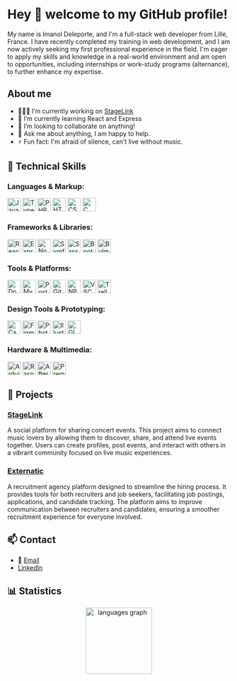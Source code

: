 # Hey 👋 welcome to my GitHub profile!

My name is Imanol Deleporte, and I'm a full-stack web developer from Lille, France. I have recently completed my training in web development, and I am now actively seeking my first professional experience in the field. I'm eager to apply my skills and knowledge in a real-world environment and am open to opportunities, including internships or work-study programs (alternance), to further enhance my expertise.

## About me

- 👨🏽‍💻 I’m currently working on <a href="https://github.com/ITrogg/StageLink" target="_blank">StageLink</a>
- 🌱 I’m currently learning React and Express
- 👯 I’m looking to collaborate on anything!
- 💬 Ask me about anything, I am happy to help.
- ⚡ Fun fact: I'm afraid of silence, can't live without music.

## 🔧 Technical Skills

### **Languages & Markup:**

<div align="left">
  <img src="https://cdn.jsdelivr.net/gh/devicons/devicon/icons/javascript/javascript-original.svg" height="30" alt="JavaScript logo" /> 
  <img src="https://cdn.jsdelivr.net/gh/devicons/devicon/icons/typescript/typescript-original.svg" height="30" alt="TypeScript logo" /> 
  <img src="https://cdn.jsdelivr.net/gh/devicons/devicon/icons/php/php-original.svg" height="30" alt="PHP logo" /> 
  <img src="https://cdn.jsdelivr.net/gh/devicons/devicon/icons/html5/html5-original.svg" height="30" alt="HTML5 logo" /> 
  <img src="https://cdn.jsdelivr.net/gh/devicons/devicon/icons/css3/css3-original.svg" height="30" alt="CSS3 logo" />
  <img src="https://cdn.jsdelivr.net/gh/devicons/devicon/icons/c/c-original.svg" height="30" alt="C logo" />
</div>

### **Frameworks & Libraries:**

<div align="left">
  <img src="https://cdn.jsdelivr.net/gh/devicons/devicon/icons/react/react-original.svg" height="30" alt="React logo" />
  <img src="https://cdn.jsdelivr.net/gh/devicons/devicon/icons/express/express-original.svg" height="30" alt="Express logo" />
  <img src="https://cdn.jsdelivr.net/gh/devicons/devicon/icons/nodejs/nodejs-original.svg" height="30" alt="Node.js logo" />
  <img src="https://cdn.jsdelivr.net/gh/devicons/devicon/icons/symfony/symfony-original.svg" height="30" alt="Symfony logo" />
  <img src="https://cdn.jsdelivr.net/gh/devicons/devicon/icons/sass/sass-original.svg" height="30" alt="Sass logo" /> 
  <img src="https://cdn.jsdelivr.net/gh/devicons/devicon/icons/bootstrap/bootstrap-original.svg" height="30" alt="Bootstrap logo" /> 
  <img src="https://cdn.jsdelivr.net/gh/devicons/devicon/icons/bulma/bulma-plain.svg" height="30" alt="Bulma logo" />
</div>

### **Tools & Platforms:**

<div align="left">
  <img src="https://cdn.jsdelivr.net/gh/devicons/devicon/icons/docker/docker-original.svg" height="30" alt="Docker logo" />       
  <img src="https://cdn.jsdelivr.net/gh/devicons/devicon/icons/mysql/mysql-original.svg" height="30" alt="MySQL logo" />
  <img src="https://cdn.jsdelivr.net/gh/devicons/devicon@latest/icons/postman/postman-original.svg" height=30 alt="Postman logo"/>
  <img src="https://cdn.jsdelivr.net/gh/devicons/devicon/icons/git/git-original.svg" height="30" alt="Git logo" /> 
  <img src="https://cdn.jsdelivr.net/gh/devicons/devicon/icons/npm/npm-original-wordmark.svg" height="30" alt="NPM logo" /> 
  <img src="https://cdn.jsdelivr.net/gh/devicons/devicon/icons/vscode/vscode-original.svg" height="30" alt="VSCode logo" />
  <img src="https://cdn.jsdelivr.net/gh/devicons/devicon/icons/trello/trello-plain.svg" height="30" alt="Trello logo" />
</div>

### **Design Tools & Prototyping:**

<div align="left">
  <img src="https://cdn.jsdelivr.net/gh/devicons/devicon/icons/canva/canva-original.svg" height="30" alt="Canva logo" />
  <img src="https://cdn.jsdelivr.net/gh/devicons/devicon/icons/figma/figma-original.svg" height="30" alt="Figma logo" />
  <img src="https://cdn.jsdelivr.net/gh/devicons/devicon/icons/photoshop/photoshop-plain.svg" height="30" alt="Photoshop logo" /> 
  <img src="https://cdn.jsdelivr.net/gh/devicons/devicon/icons/illustrator/illustrator-plain.svg" height="30" alt="Illustrator logo" /> 
  <img src="https://cdn.jsdelivr.net/gh/devicons/devicon/icons/gimp/gimp-original.svg" height="30" alt="GIMP logo" />
</div>

### **Hardware & Multimedia:**

<div align="left">
  <img src="https://cdn.jsdelivr.net/gh/devicons/devicon/icons/arduino/arduino-original.svg" height="30" alt="Arduino logo" />
  <img src="https://cdn.jsdelivr.net/gh/devicons/devicon/icons/raspberrypi/raspberrypi-original.svg" height="30" alt="Raspberry Pi logo" /> 
  <img src="https://cdn.jsdelivr.net/gh/devicons/devicon/icons/aftereffects/aftereffects-original.svg" height="30" alt="After Effects logo" />
  <img src="https://cdn.jsdelivr.net/gh/devicons/devicon/icons/premierepro/premierepro-plain.svg" height="30" alt="Premiere Pro logo" /> 
</div>

## 🚀 Projects

### [StageLink](https://github.com/ITrogg/StageLink)

A social platform for sharing concert events. This project aims to connect music lovers by allowing them to discover, share, and attend live events together. Users can create profiles, post events, and interact with others in a vibrant community focused on live music experiences.

### [Externatic](https://github.com/ITrogg/Portfolio)

A recruitment agency platform designed to streamline the hiring process. It provides tools for both recruiters and job seekers, facilitating job postings, applications, and candidate tracking. The platform aims to improve communication between recruiters and candidates, ensuring a smoother recruitment experience for everyone involved.

## 📫 Contact

- 📧 [Email](mailto:imanol.deleporte@outlook.com)
- [LinkedIn](https://www.linkedin.com/in/imanol-deleporte/)

## 📊 Statistics

<div align="center">
  <img src="https://github-readme-stats.vercel.app/api/top-langs?username=ITrogg&locale=en&hide_title=false&layout=compact&card_width=320&langs_count=5&theme=dracula&hide_border=false&order=2" height="150" alt="languages graph" />
</div>
